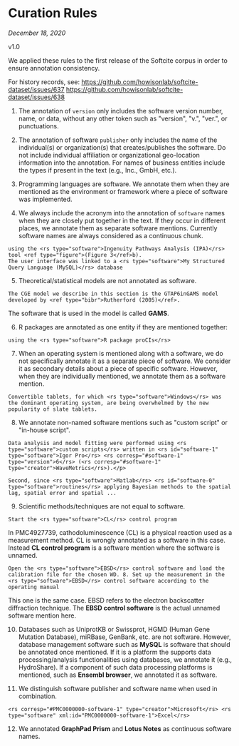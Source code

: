 # Curation Rules
_December 18, 2020_

v1.0

We applied these rules to the first release of the Softcite corpus in order to ensure annotation consistency.

For history records, see:
https://github.com/howisonlab/softcite-dataset/issues/637 
https://github.com/howisonlab/softcite-dataset/issues/638

1. The annotation of `version` only includes the software version number, name, or data, without any other token such as "version", "v.", "ver.", or punctuations.

2. The annotation of software `publisher` only includes the name of the individual(s) or organization(s) that creates/publishes the software. Do not include individual affiliation or organizational geo-location information into the annotation. For names of business entities include the types if present in the text (e.g., Inc., GmbH, etc.).

3. Programming languages are software. We annotate them when they are mentioned as the environment or framework where a piece of software was implemented.

4. We always include the acronym into the annotation of `software` names when they are closely put together in the text. If they occur in different places, we annotate them as separate software mentions. Currently software names are always considered as a continuous chunk. 
```
using the <rs type="software">Ingenuity Pathways Analysis (IPA)</rs> tool <ref type="figure">(Figure 3</ref>b). 
The user interface was linked to a <rs type="software">My Structured Query Language (MySQL)</rs> database 
```

5. Theoretical/statistical models are not annotated as software.
```
The CGE model we describe in this section is the GTAP6inGAMS model developed by <ref type="bibr">Rutherford (2005)</ref>.
```
The software that is used in the model is called **GAMS**.

6. R packages are annotated as one entity if they are mentioned together:
```
using the <rs type="software">R package proCIs</rs>
```

7. When an operating system is mentioned along with a software, we do not specifically annotate it as a separate piece of software. We consider it as secondary details about a piece of specific software. However, when they are individually mentioned, we annotate them as a software mention.
```
Convertible tablets, for which <rs type="software">Windows</rs> was the dominant operating system, are being overwhelmed by the new popularity of slate tablets.
```

8. We annotate non-named software mentions such as "custom script" or "in-house script".
```
Data analysis and model fitting were performed using <rs type="software">custom scripts</rs> written in <rs id="software-1" type="software">Igor Pro</rs> <rs corresp="#software-1" type="version">6</rs> (<rs corresp="#software-1" type="creator">WaveMetrics</rs>).</p>

Second, since <rs type="software">Matlab</rs> <rs id="software-0" type="software">routines</rs> applying Bayesian methods to the spatial lag, spatial error and spatial ...
```

9. Scientific methods/techniques are not equal to software.
```
Start the <rs type="software">CL</rs> control program
```
In PMC4927739, cathodoluminescence (CL) is a physical reaction used as a measurement method. CL is wrongly annotated as a software in this case. Instead **CL control program** is a software mention where the software is unnamed.

```
Open the <rs type="software">EBSD</rs> control software and load the calibration file for the chosen WD. 8. Set up the measurement in the <rs type="software">EBSD</rs> control software according to the operating manual
```
This one is the same case. EBSD refers to the electron backscatter diffraction technique. The **EBSD control software** is the actual unnamed software mention here.

10. Databases such as UniprotKB or Swissprot, HGMD (Human Gene Mutation Database), miRBase, GenBank, etc. are not software. However, database management software such as **MySQL** is software that should be annotated once mentioned. If it is a platform the supports data processing/analysis functionalities using databases, we annotate it (e.g., HydroShare). If a component of such data processing platforms is mentioned, such as **Ensembl browser**, we annotated it as software.

11. We distinguish software publisher and software name when used in combination. 
```
<rs corresp="#PMC0000000-software-1" type="creator">Microsoft</rs> <rs type="software" xml:id="PMC0000000-software-1">Excel</rs>
```

12. We annotated **GraphPad Prism** and **Lotus Notes** as continuous software names.
